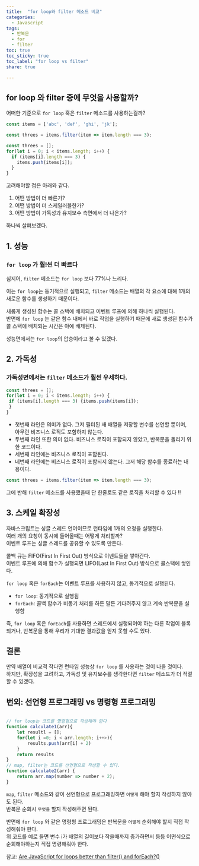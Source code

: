 ```yaml
---
title:  "for loop와 filter 메소드 비교"
categories: 
  - Javascript
tags:
  - 반복문
  - for
  - filter
toc: true
toc_sticky: true
toc_label: "for loop vs filter"
share: true

---
```


## for loop 와 filter 중에 무엇을 사용할까?

어떠한 기준으로 `for loop` 혹은 `filter` 메소드를 사용하는걸까?  


```javascript
const items = ['abc', 'def', 'ghi', 'jk'];
```

```javascript
const threes = items.filter(item => item.length === 3);
```


```javascript
const threes = [];
for(let i = 0; i < items.length; i++) {
  if (items[i].length === 3) {
    items.push(items[i]);
  }
}
```


고려해야할 점은 아래와 같다.

1. 어떤 방법이 더 빠른가?
2. 어떤 방법이 더 스케일러블한가?
3. 어떤 방법이 가독성과 유지보수 측면에서 더 나은가?

하나씩 살펴보겠다.  

## 1. 성능
### `for loop` 가 훨!씬 더 빠르다  
심지어, `filter` 메소드는 `for loop` 보다 77%나 느리다.  

이는 `for loop`는 동기적으로 실행되고, `filter` 메소드는 배열의 각 요소에 대해 1개의 새로운 함수를 생성하기 때문이다.  


새롭게 생성된 함수는 콜 스택에 배치되고 이벤트 루프에 의해 하나씩 실행된다.  
반면에 `for loop` 는 같은 함수 내에서 바로 작업을 실행하기 때문에 새로 생성된 함수가 콜 스택에 배치되는 시간은 아예 배제된다.  

성능면에서는 `for loop`의 압승이라고 볼 수 있겠다.  

## 2. 가독성

### 가독성면에서는 `filter` 메소드가 훨씬 우세하다.  

```javascript
const threes = []; 
for(let i = 0; i < items.length; i++) { 
 if (items[i].length === 3) {items.push(items[i]);
 }
}
```


- 첫번째 라인은 의미가 없다. 그저 필터된 새 배열을 저장할 변수를 선언할 뿐이며, 아무런 비즈니스 로직도 포함하지 않는다. 
- 두번째 라인 또한 의미 없다. 비즈니스 로직이 포함되지 않았고, 반복문을 돌리기 위한 코드이다.
- 세번째 라인에는 비즈니스 로직이 포함된다.
- 네번째 라인에는 비즈니스 로직이 포함되지 않는다. 그저 해당 함수를 종료하는 내용이다.  

```javascript
const threes = items.filter(item => item.length === 3);
```

그에 반해 `filter` 메소드를 사용했을때 단 한줄로도 같은 로직을 처리할 수 있다 !!

## 3. 스케일 확장성
자바스크립트는 싱글 스레드 언어이므로 런타임에 1개의 요청을 실행한다.  
여러 개의 요청이 동시에 들어올때는 어떻게 처리할까?  
이벤트 루프는 싱글 스레드를 공유할 수 있도록 만든다.  

콜백 큐는 FIFO(First In First Out) 방식으로 이벤트들을 쌓아간다.  
이벤트 루프에 의해 함수가 실행되면 LIFO(Last In First Out) 방식으로 콜스택에 쌓인다.  

`for loop` 혹은 `forEach`는 이벤트 루프를 사용하지 않고, 동기적으로 실행된다.
- `for loop`: 동기적으로 실행됨
- `forEach`: 콜백 함수가 비동기 처리를 하든 말든 기다려주지 않고 계속 반복문을 실행함

즉, `for loop` 혹은 `forEach`를 사용하면 스레드에서 실행되어야 하는 다른 작업이 블록되거나, 반복문을 통해 우리가 기대한 결과값을 얻지 못할 수도 있다.


## 결론
만약 배열이 비교적 작다면 런타임 성능상 `for loop` 를 사용하는 것이 나을 것이다.  
하지만, 확장성을 고려하고, 가독성 및 유지보수를 생각한다면 `filter` 메소드가 더 적절할 수 있겠다.


## 번외: 선언형 프로그래밍 vs 명령형 프로그래밍
```javascript

// for loop는 코드를 명령형으로 작성해야 한다
function calculate1(arr){
    let resultl = [];
    for(let i =0; i < arr.length; i++>){
        results.push(arr[i] + 2)
    }
    return results
}
// map, filter는 코드를 선언형으로 작성할 수 있다.
function calculate2(arr) {
    return arr.map(number => number + 2);
}

```

`map`, `filter` 메소드와 같이 선언형으로 프로그래밍하면 `어떻게` 해야 할지 작성하지 않아도 된다.   
반복문 순회시 `무엇을` 할지 작성해주면 된다.  


반면에 `for loop` 와 같은 명령형 프로그래밍은 반복문을 `어떻게` 순회해야 할지 직접 작성해줘야 한다.  
위 코드를 예로 들면 변수 i가 배열의 길이보다 작을때까지 증가하면서 등등 어떤식으로 순회해야하는지 직접 명령해줘야 한다.  


참고: [Are JavaScript for loops better than filter() and forEach?()](https://plainenglish.io/blog/are-for-loops-better-than-arrays-filter-or-foreach-methods)  
